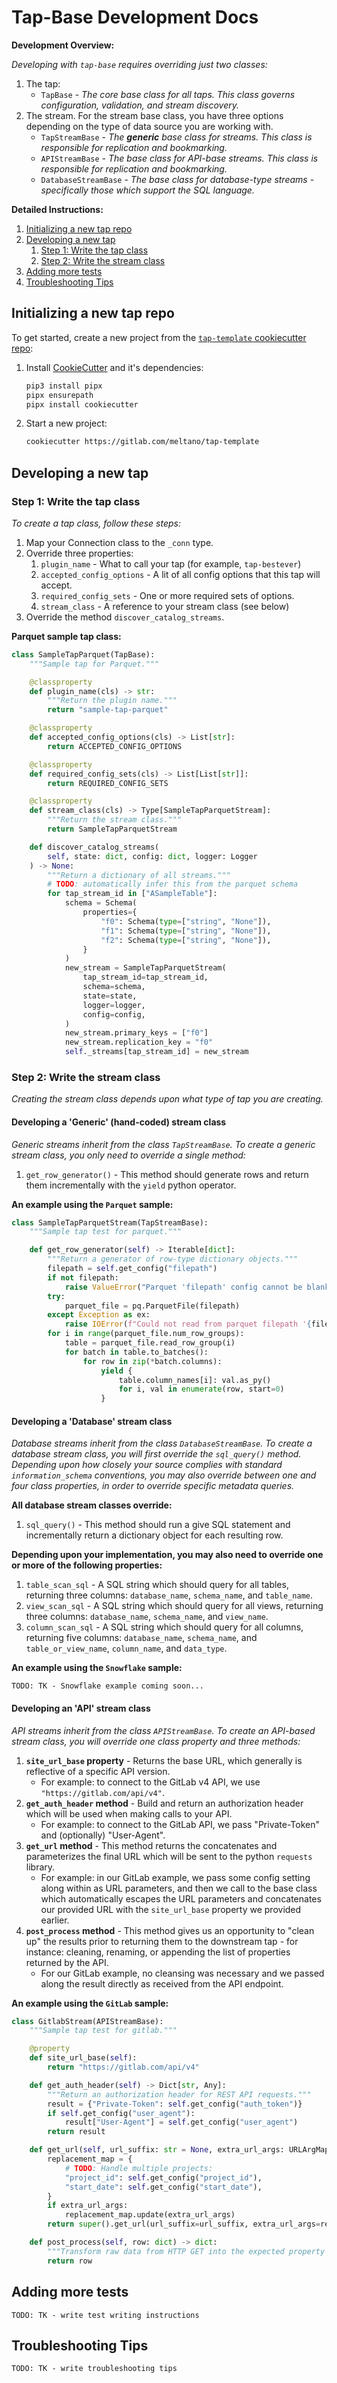 # Tap-Base Development Docs

**Development Overview:**

_Developing with `tap-base` requires overriding just two classes:_

1. The tap:
    - `TapBase` - _The core base class for all taps. This class governs configuration, validation, and stream discovery._
2. The stream. For the stream base class, you have three options depending on the type of data source you are working with.
    - `TapStreamBase` - _The **generic** base class for streams. This class is responsible for replication and bookmarking._
    - `APIStreamBase` - _The base class for API-base streams. This class is responsible for replication and bookmarking._
    - `DatabaseStreamBase` - _The base class for database-type streams - specifically those which support the SQL language._

**Detailed Instructions:**

1. [Initializing a new tap repo](#initializing-a-new-tap-repo)
2. [Developing a new tap](#developing-a-new-tap)
   1. [Step 1: Write the tap class](#step-1-write-the-tap-class)
   2. [Step 2: Write the stream class](#step-2-write-the-stream-class)
3. [Adding more tests](#adding-more-tests)
4. [Troubleshooting Tips](#troubleshooting-tips)

## Initializing a new tap repo

To get started, create a new project from the
[`tap-template` cookiecutter repo](https://gitlab.com/meltano/tap-template):

1. Install [CookieCutter](https://cookiecutter.readthedocs.io) and it's dependencies:

    ```bash
    pip3 install pipx
    pipx ensurepath
    pipx install cookiecutter
    ```

2. Start a new project:

    ```bash
    cookiecutter https://gitlab.com/meltano/tap-template
    ```

## Developing a new tap

### Step 1: Write the tap class

_To create a tap class, follow these steps:_

1. Map your Connection class to the `_conn` type.
2. Override three properties:
   1. `plugin_name` - What to call your tap (for example, `tap-bestever`)
   2. `accepted_config_options` - A lit of all config options that this tap will accept.
   3. `required_config_sets` - One or more required sets of options.
   4. `stream_class` - A reference to your stream class (see below)
3. Override the method `discover_catalog_streams`.

**Parquet sample tap class:**

```py
class SampleTapParquet(TapBase):
    """Sample tap for Parquet."""

    @classproperty
    def plugin_name(cls) -> str:
        """Return the plugin name."""
        return "sample-tap-parquet"

    @classproperty
    def accepted_config_options(cls) -> List[str]:
        return ACCEPTED_CONFIG_OPTIONS

    @classproperty
    def required_config_sets(cls) -> List[List[str]]:
        return REQUIRED_CONFIG_SETS

    @classproperty
    def stream_class(cls) -> Type[SampleTapParquetStream]:
        """Return the stream class."""
        return SampleTapParquetStream

    def discover_catalog_streams(
        self, state: dict, config: dict, logger: Logger
    ) -> None:
        """Return a dictionary of all streams."""
        # TODO: automatically infer this from the parquet schema
        for tap_stream_id in ["ASampleTable"]:
            schema = Schema(
                properties={
                    "f0": Schema(type=["string", "None"]),
                    "f1": Schema(type=["string", "None"]),
                    "f2": Schema(type=["string", "None"]),
                }
            )
            new_stream = SampleTapParquetStream(
                tap_stream_id=tap_stream_id,
                schema=schema,
                state=state,
                logger=logger,
                config=config,
            )
            new_stream.primary_keys = ["f0"]
            new_stream.replication_key = "f0"
            self._streams[tap_stream_id] = new_stream
```

### Step 2: Write the stream class

_Creating the stream class depends upon what type of tap you are creating._

#### Developing a 'Generic' (hand-coded) stream class

_Generic streams inherit from the class `TapStreamBase`. To create a generic
stream class, you only need to override a single method:_

1. `get_row_generator()` - This method should generate rows and return them incrementally with the
   `yield` python operator.

**An example using the `Parquet` sample:**

```py
class SampleTapParquetStream(TapStreamBase):
    """Sample tap test for parquet."""

    def get_row_generator(self) -> Iterable[dict]:
        """Return a generator of row-type dictionary objects."""
        filepath = self.get_config("filepath")
        if not filepath:
            raise ValueError("Parquet 'filepath' config cannot be blank.")
        try:
            parquet_file = pq.ParquetFile(filepath)
        except Exception as ex:
            raise IOError(f"Could not read from parquet filepath '{filepath}': {ex}")
        for i in range(parquet_file.num_row_groups):
            table = parquet_file.read_row_group(i)
            for batch in table.to_batches():
                for row in zip(*batch.columns):
                    yield {
                        table.column_names[i]: val.as_py()
                        for i, val in enumerate(row, start=0)
                    }
```

#### Developing a 'Database' stream class

_Database streams inherit from the class `DatabaseStreamBase`. To create a database
stream class, you will first override the `sql_query()` method. Depending upon how closely your
source complies with standard `information_schema` conventions, you may also override between
one and four class properties, in order to override specific metadata queries._

**All database stream classes override:**

1. `sql_query()` - This method should run a give SQL statement and incrementally return a dictionary
   object for each resulting row.

**Depending upon your implementation, you may also need to override one or more of the following properties:**

1. `table_scan_sql` - A SQL string which should query for all tables, returning three columns: `database_name`, `schema_name`, and `table_name`.
2. `view_scan_sql` - A SQL string which should query for all views, returning three columns: `database_name`, `schema_name`, and `view_name`.
3. `column_scan_sql` - A SQL string which should query for all columns, returning five columns: `database_name`, `schema_name`, and `table_or_view_name`, `column_name`, and `data_type`.

**An example using the `Snowflake` sample:**

`TODO: TK - Snowflake example coming soon...`

#### Developing an 'API' stream class

_API streams inherit from the class `APIStreamBase`. To create an API-based
stream class, you will override one class property and three methods:_

1. **`site_url_base` property** - Returns the base URL, which generally is reflective of a specific API version.
   - For example: to connect to the GitLab v4 API, we use `"https://gitlab.com/api/v4"`.
2. **`get_auth_header` method** - Build and return an authorization header which will be used when
   making calls to your API.
   - For example: to connect to the GitLab API, we pass "Private-Token" and (optionally) "User-Agent".
3. **`get_url` method** - This method returns the concatenates and parameterizes the final URL which
   will be sent to the python `requests` library.
   - For example: in our GitLab example, we pass some config setting along within as URL parameters,
     and then we call to the base class which automatically escapes the URL parameters and
     concatenates our provided URL with the `site_url_base` property we provided earlier.
4. **`post_process` method** - This method gives us an opportunity to "clean up" the results prior
   to returning them to the downstream tap - for instance: cleaning, renaming, or appending the list
   of properties returned by the API.
   - For our GitLab example, no cleansing was necessary and we passed along the result directly as
     received from the API endpoint.

**An example using the `GitLab` sample:**

```py
class GitlabStream(APIStreamBase):
    """Sample tap test for gitlab."""

    @property
    def site_url_base(self):
        return "https://gitlab.com/api/v4"

    def get_auth_header(self) -> Dict[str, Any]:
        """Return an authorization header for REST API requests."""
        result = {"Private-Token": self.get_config("auth_token")}
        if self.get_config("user_agent"):
            result["User-Agent"] = self.get_config("user_agent")
        return result

    def get_url(self, url_suffix: str = None, extra_url_args: URLArgMap = None) -> str:
        replacement_map = {
            # TODO: Handle multiple projects:
            "project_id": self.get_config("project_id"),
            "start_date": self.get_config("start_date"),
        }
        if extra_url_args:
            replacement_map.update(extra_url_args)
        return super().get_url(url_suffix=url_suffix, extra_url_args=replacement_map)

    def post_process(self, row: dict) -> dict:
        """Transform raw data from HTTP GET into the expected property values."""
        return row
```

## Adding more tests

`TODO: TK - write test writing instructions`

## Troubleshooting Tips

`TODO: TK - write troubleshooting tips`
